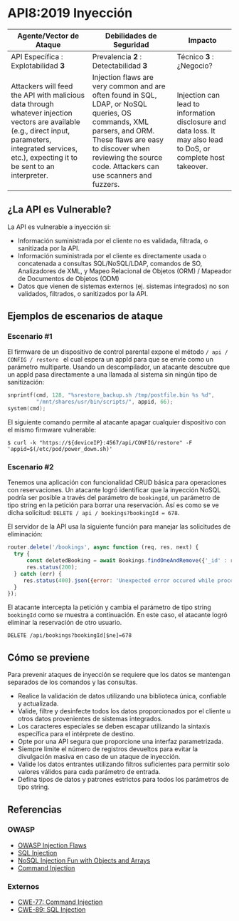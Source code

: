 API8:2019 Inyección
===================

|Agente/Vector de Ataque | Debilidades de Seguridad | Impacto |
| - | - | - |
| API Específica : Explotabilidad **3** | Prevalencia **2** : Detectabilidad **3** | Técnico **3** : ¿Negocio? |
| Attackers will feed the API with malicious data through whatever injection vectors are available (e.g., direct input, parameters, integrated services, etc.), expecting it to be sent to an interpreter. | Injection flaws are very common and are often found in SQL, LDAP, or NoSQL queries, OS commands, XML parsers, and ORM. These flaws are easy to discover when reviewing the source code. Attackers can use scanners and fuzzers. | Injection can lead to information disclosure and data loss. It may also lead to DoS, or complete host takeover. |

## ¿La API es Vulnerable?

La API es vulnerable a inyección si:

* Información suministrada por el cliente no es validada, filtrada, o sanitizada por la API.
* Información suministrada por el cliente es directamente usada o concatenada a consultas SQL/NoSQL/LDAP, comandos de SO, Analizadores de XML, y Mapeo Relacional de Objetos (ORM) / Mapeador de Documentos de Objetos (ODM)
* Datos que vienen de sistemas externos (ej. sistemas integrados) no son validados, filtrados, o sanitizados por la API.

## Ejemplos de escenarios de ataque

### Escenario #1

El firmware de un dispositivo de control parental expone el método `/ api / CONFIG / restore ` el cual espera un appId para que se envíe como un parámetro multiparte. Usando un descompilador, un atacante descubre que un appId pasa directamente a una llamada al sistema sin ningún tipo de sanitización:

```c
snprintf(cmd, 128, "%srestore_backup.sh /tmp/postfile.bin %s %d",
         "/mnt/shares/usr/bin/scripts/", appid, 66);
system(cmd);
```

El siguiente comando permite al atacante apagar cualquier dispositivo con el mismo firmware vulnerable:
```
$ curl -k "https://${deviceIP}:4567/api/CONFIG/restore" -F 'appid=$(/etc/pod/power_down.sh)'
```

### Escenario #2

Tenemos una aplicación con funcionalidad CRUD básica para operaciones con
reservaciones. Un atacante logró identificar que la inyección NoSQL podría ser posible
a través del parámetro de `bookingId`, un parámetro de tipo string en la petición para borrar una reservación. Así es como se ve dicha solicitud: `DELETE / api / bookings?bookingId = 678`.

El servidor de la API usa la siguiente función para manejar las solicitudes de eliminación:

```javascript
router.delete('/bookings', async function (req, res, next) {
  try {
      const deletedBooking = await Bookings.findOneAndRemove({'_id' : req.query.bookingId});
      res.status(200);
  } catch (err) {
     res.status(400).json({error: 'Unexpected error occured while processing a request'});
  }
});
```

El atacante intercepta la petición y cambia el parámetro de tipo string  `bookingId` como se muestra a continuación. En este caso, el atacante logró eliminar la reservación de otro usuario.

```
DELETE /api/bookings?bookingId[$ne]=678
```

## Cómo se previene

Para prevenir ataques de inyección se requiere que los datos se mantengan separados de los comandos y las consultas.

* Realice la validación de datos utilizando una biblioteca única, confiable y actualizada.
* Valide, filtre y desinfecte todos los datos proporcionados por el cliente u otros datos provenientes de sistemas integrados.
* Los caracteres especiales se deben escapar utilizando la sintaxis específica para el intérprete de destino.
* Opte por una API segura que proporcione una interfaz parametrizada.
* Siempre limite el número de registros devueltos para evitar la divulgación masiva en caso de un ataque de inyección.
* Valide los datos entrantes utilizando filtros suficientes para permitir solo valores válidos para cada parámetro de entrada.
* Defina tipos de datos y patrones estrictos para todos los parámetros de tipo string.

## Referencias

### OWASP

* [OWASP Injection Flaws][1]
* [SQL Injection][2]
* [NoSQL Injection Fun with Objects and Arrays][3]
* [Command Injection][4]

### Externos

* [CWE-77: Command Injection][5]
* [CWE-89: SQL Injection][6]

[1]: https://www.owasp.org/index.php/Injection_Flaws
[2]: https://www.owasp.org/index.php/SQL_Injection
[3]: https://www.owasp.org/images/e/ed/GOD16-NOSQL.pdf
[4]: https://www.owasp.org/index.php/Command_Injection
[5]: https://cwe.mitre.org/data/definitions/77.html
[6]: https://cwe.mitre.org/data/definitions/89.html
